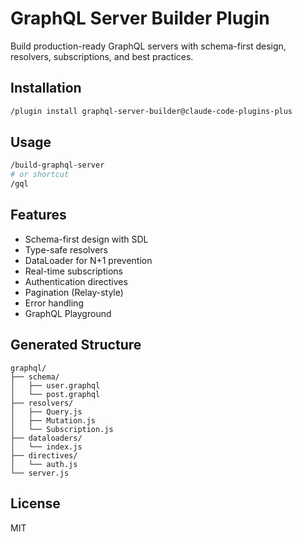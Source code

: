 # GraphQL Server Builder Plugin

Build production-ready GraphQL servers with schema-first design, resolvers, subscriptions, and best practices.

## Installation

```bash
/plugin install graphql-server-builder@claude-code-plugins-plus
```

## Usage

```bash
/build-graphql-server
# or shortcut
/gql
```

## Features

- Schema-first design with SDL
- Type-safe resolvers
- DataLoader for N+1 prevention
- Real-time subscriptions
- Authentication directives
- Pagination (Relay-style)
- Error handling
- GraphQL Playground

## Generated Structure

```
graphql/
├── schema/
│   ├── user.graphql
│   └── post.graphql
├── resolvers/
│   ├── Query.js
│   ├── Mutation.js
│   └── Subscription.js
├── dataloaders/
│   └── index.js
├── directives/
│   └── auth.js
└── server.js
```

## License

MIT
